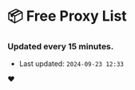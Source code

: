 # :package: Free Proxy List
### Updated every 15 minutes.

- Last updated: `2024-09-23 12:33`

:heart:

